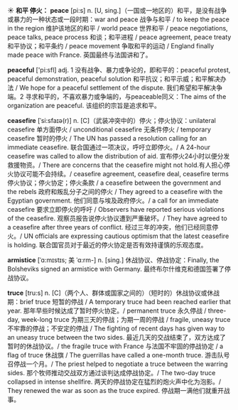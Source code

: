 ☀ <span class="category">**和平 停火：**</span>
<span class="vocabulary">**peace**</span> [pi:s] 
<span class="definition">n. [U, sing.]（一国或一地区的）和平，是没有战争或暴力的一种状态或一段时期：</span>war and peace 战争与和平 / to keep the peace in the region 维护该地区的和平 / world peace 世界和平 / peace negotiations, peace talks, peace process 和谈；和平进程 / peace agreement, peace treaty 和平协议；和平条约 / peace movement 争取和平的运动 / England finally made peace with France. 英国最终与法国讲和了。

<span class="vocabulary">**peaceful**</span> ['pi:sfl] 
<span class="definition">adj. 1 没有战争、暴力或争论的，即和平的：</span>peaceful protest, peaceful demonstration, peaceful solution 和平抗议；和平示威；和平解决办法 / We hope for a peaceful settlement of the dispute. 我们希望和平解决争端。<span class="definition">2 寻求和平的，不喜欢暴力或争端的，与peaceable同义：</span>The aims of the organization are peaceful. 该组织的宗旨是追求和平。
 
<span class="vocabulary">**ceasefire**</span> [ˈsi:sfaɪə(r)]
<span class="definition">n. [C]（武装冲突中的）停火；停火协议：</span>unilateral ceasefire 单方面停火 / unconditional ceasefire 无条件停火 / temporary ceasefire 暂时的停火 / The UN has passed a resolution calling for an immediate ceasefire. 联合国通过一项决议，呼吁立即停火。/ A 24-hour ceasefire was called to allow the distribution of aid. 宣布停火24小时以便分发救援物资。/ There are concerns that the ceasefire might not hold.有人担心停火协议可能不会持续。/ ceasefire agreement, ceasefire deal, ceasefire terms 停火协议；停火协定；停火条款 / a ceasefire between the government and the rebels 政府和叛乱分子之间的停火 / They agreed to a ceasefire with the Egyptian government. 他们同意与埃及政府停火。/ a call for an immediate ceasefire 要求立即停火的呼吁 / Observers have reported serious violations of the ceasefire. 观察员报告说停火协议遭到严重破坏。/ They have agreed to a ceasefire after three years of conflict. 经过三年的冲突，他们已经同意停火。/ UN officials are expressing cautious optimism that the latest ceasefire is holding. 联合国官员对于最近的停火协定是否有效持谨慎的乐观态度。

<span class="vocabulary">**armistice**</span> [ˈɑ:mɪstɪs; 美 ˈɑ:rm-]
<span class="definition">n. [sing.] 休战协议、停战协定：</span>Finally, the Bolsheviks signed an armistice with Germany. 最终布尔什维克和德国签署了停战协议。

<span class="vocabulary">**truce**</span> [tru:s]
<span class="definition">n. [C]（两个人、群体或国家之间的）（短时的）休战协议或休战期：</span>brief truce 短暂的停战 / A temporary truce had been reached earlier that year. 那年早些时候达成了暂时停火协定。/ permanent truce 永久停战 / three-day, week-long truce 为期三天的停战；为期一周的停战 / fragile, uneasy truce 不牢靠的停战；不安定的停战 / The fighting of recent days has given way to an uneasy truce between the two sides. 最近几天的交战结束了，双方达成了暂时的休战协议。/ the fragile truce with France 与法国不牢固的停战协定 / a flag of truce 休战旗 / The guerrillas have called a one-month truce. 游击队号召停战一个月。/ The priest helped to negotiate a truce between the warring sides. 那个牧师推动交战双方通过谈判达成停战协定。/ The two-day truce collapsed in intense shellfire. 两天的停战协定在猛烈的炮火声中化为泡影。/ They renewed the war as soon as the truce expired. 停战期一满他们就重开战事。



